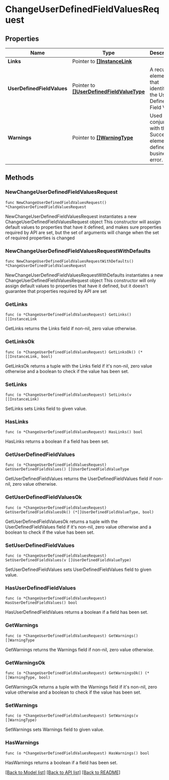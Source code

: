 # ChangeUserDefinedFieldValuesRequest

## Properties

Name | Type | Description | Notes
------------ | ------------- | ------------- | -------------
**Links** | Pointer to [**[]InstanceLink**](InstanceLink.md) |  | [optional] 
**UserDefinedFieldValues** | Pointer to [**[]UserDefinedFieldValueType**](UserDefinedFieldValueType.md) | A recurring element that identifies the User Defined Field Value. | [optional] 
**Warnings** | Pointer to [**[]WarningType**](WarningType.md) | Used in conjunction with the Success element to define a business error. | [optional] 

## Methods

### NewChangeUserDefinedFieldValuesRequest

`func NewChangeUserDefinedFieldValuesRequest() *ChangeUserDefinedFieldValuesRequest`

NewChangeUserDefinedFieldValuesRequest instantiates a new ChangeUserDefinedFieldValuesRequest object
This constructor will assign default values to properties that have it defined,
and makes sure properties required by API are set, but the set of arguments
will change when the set of required properties is changed

### NewChangeUserDefinedFieldValuesRequestWithDefaults

`func NewChangeUserDefinedFieldValuesRequestWithDefaults() *ChangeUserDefinedFieldValuesRequest`

NewChangeUserDefinedFieldValuesRequestWithDefaults instantiates a new ChangeUserDefinedFieldValuesRequest object
This constructor will only assign default values to properties that have it defined,
but it doesn't guarantee that properties required by API are set

### GetLinks

`func (o *ChangeUserDefinedFieldValuesRequest) GetLinks() []InstanceLink`

GetLinks returns the Links field if non-nil, zero value otherwise.

### GetLinksOk

`func (o *ChangeUserDefinedFieldValuesRequest) GetLinksOk() (*[]InstanceLink, bool)`

GetLinksOk returns a tuple with the Links field if it's non-nil, zero value otherwise
and a boolean to check if the value has been set.

### SetLinks

`func (o *ChangeUserDefinedFieldValuesRequest) SetLinks(v []InstanceLink)`

SetLinks sets Links field to given value.

### HasLinks

`func (o *ChangeUserDefinedFieldValuesRequest) HasLinks() bool`

HasLinks returns a boolean if a field has been set.

### GetUserDefinedFieldValues

`func (o *ChangeUserDefinedFieldValuesRequest) GetUserDefinedFieldValues() []UserDefinedFieldValueType`

GetUserDefinedFieldValues returns the UserDefinedFieldValues field if non-nil, zero value otherwise.

### GetUserDefinedFieldValuesOk

`func (o *ChangeUserDefinedFieldValuesRequest) GetUserDefinedFieldValuesOk() (*[]UserDefinedFieldValueType, bool)`

GetUserDefinedFieldValuesOk returns a tuple with the UserDefinedFieldValues field if it's non-nil, zero value otherwise
and a boolean to check if the value has been set.

### SetUserDefinedFieldValues

`func (o *ChangeUserDefinedFieldValuesRequest) SetUserDefinedFieldValues(v []UserDefinedFieldValueType)`

SetUserDefinedFieldValues sets UserDefinedFieldValues field to given value.

### HasUserDefinedFieldValues

`func (o *ChangeUserDefinedFieldValuesRequest) HasUserDefinedFieldValues() bool`

HasUserDefinedFieldValues returns a boolean if a field has been set.

### GetWarnings

`func (o *ChangeUserDefinedFieldValuesRequest) GetWarnings() []WarningType`

GetWarnings returns the Warnings field if non-nil, zero value otherwise.

### GetWarningsOk

`func (o *ChangeUserDefinedFieldValuesRequest) GetWarningsOk() (*[]WarningType, bool)`

GetWarningsOk returns a tuple with the Warnings field if it's non-nil, zero value otherwise
and a boolean to check if the value has been set.

### SetWarnings

`func (o *ChangeUserDefinedFieldValuesRequest) SetWarnings(v []WarningType)`

SetWarnings sets Warnings field to given value.

### HasWarnings

`func (o *ChangeUserDefinedFieldValuesRequest) HasWarnings() bool`

HasWarnings returns a boolean if a field has been set.


[[Back to Model list]](../README.md#documentation-for-models) [[Back to API list]](../README.md#documentation-for-api-endpoints) [[Back to README]](../README.md)


